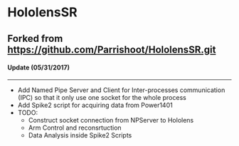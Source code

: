 # HololensSR
Forked from https://github.com/Parrishoot/HololensSR.git
----------------------
#### Update (05/31/2017)
----------------------
- Add Named Pipe Server and Client for Inter-processes communication (IPC) so that it only use one socket for the whole process
- Add Spike2 script for acquiring data from Power1401
- TODO: 
	- Construct socket connection from NPServer to Hololens
	- Arm Control and reconsrtuction
	- Data Analysis inside Spike2 Scripts


